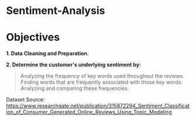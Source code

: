 # Sentiment-Analysis
# Objectives

**1. Data Cleaning and Preparation.**<br>

**2. Determine the customer's underlying sentiment by:**
> Analyzing the frequency of key words used throughout the reviews.<br>
> Finding words that are frequently associated with those key words.<br>
> Analyzing and comparing these frequencies.  

Dataset Source: <br>
https://www.researchgate.net/publication/315872294_Sentiment_Classification_of_Consumer_Generated_Online_Reviews_Using_Topic_Modeling
